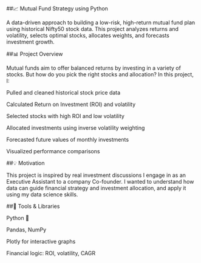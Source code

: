 ##📈 Mutual Fund Strategy using Python

A data-driven approach to building a low-risk, high-return mutual fund plan using historical Nifty50 stock data. This project analyzes returns and volatility, selects optimal stocks, allocates weights, and forecasts investment growth.

##📊 Project Overview

Mutual funds aim to offer balanced returns by investing in a variety of stocks. But how do you pick the right stocks and allocation? In this project, I:

Pulled and cleaned historical stock price data

Calculated Return on Investment (ROI) and volatility

Selected stocks with high ROI and low volatility

Allocated investments using inverse volatility weighting

Forecasted future values of monthly investments

Visualized performance comparisons

##💡 Motivation

This project is inspired by real investment discussions I engage in as an Executive Assistant to a company Co-founder. I wanted to understand how data can guide financial strategy and investment allocation, and apply it using my data science skills.

##🔧 Tools & Libraries

Python 🐍

Pandas, NumPy

Plotly for interactive graphs

Financial logic: ROI, volatility, CAGR
